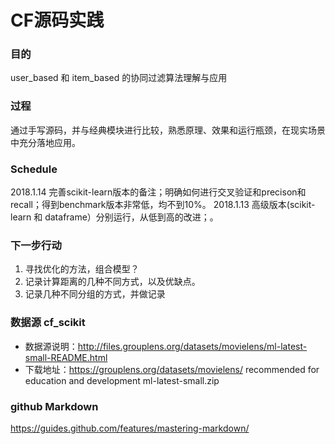 # CF源码实践

### 目的
user_based 和 item_based 的协同过滤算法理解与应用

### 过程
通过手写源码，并与经典模块进行比较，熟悉原理、效果和运行瓶颈，在现实场景中充分落地应用。

### Schedule
2018.1.14 完善scikit-learn版本的备注；明确如何进行交叉验证和precison和recall；得到benchmark版本非常低，均不到10%。
2018.1.13 高级版本(scikit-learn 和 dataframe）分别运行，从低到高的改进；。

### 下一步行动 
1. 寻找优化的方法，组合模型？
2. 记录计算距离的几种不同方式，以及优缺点。
3. 记录几种不同分组的方式，并做记录

### 数据源 cf_scikit
* 数据源说明：http://files.grouplens.org/datasets/movielens/ml-latest-small-README.html
* 下载地址：https://grouplens.org/datasets/movielens/  recommended for education and development  ml-latest-small.zip 

### github Markdown
https://guides.github.com/features/mastering-markdown/
